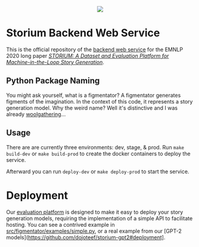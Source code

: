 <div align="center">
  <img src="https://storium.cs.umass.edu/static/figment.svg">
</div>

# Storium Backend Web Service

This is the official repository of the [backend web
service](https://storium.cs.umass.edu) for the EMNLP 2020 long paper *[STORIUM:
A Dataset and Evaluation Platform for Machine-in-the-Loop Story
Generation](https://arxiv.org/abs/2010.01717)*.

## Python Package Naming

You might ask yourself, what is a figmentator? A figmentator generates figments
of the imagination. In the context of this code, it represents a story
generation model. Why the weird name? Well it's distinctive and I was already
[woolgathering](https://github.com/dojoteef/storium-frontend)...


## Usage

There are are currently three environments: dev, stage, & prod. Run `make
build-dev` or `make build-prod` to create the docker containers to deploy the
service.

Afterward you can run `deploy-dev` or `make deploy-prod` to start the service.


# Deployment

Our [evaluation platform](https://storium.cs.umass.edu) is designed to make it
easy to deploy your story generation models, requiring the implementation of a
simple API to facilitate hosting. You can see a contrived example in
[src/figmentator/examples/simple.py](src/figmentator/examples/simple.py), or a
real example from our [GPT-2
models](https://github.com/dojoteef/storium-gpt2#deployment].
